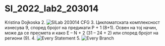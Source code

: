 # SI_2022_lab2_203014
Kristina Dojkoska
2. ![SILab 203014 CFG](https://user-images.githubusercontent.com/74841683/171913827-24b4536a-367e-4d48-9ebc-b03f416b5d77.png)
3. Цикломатската комплексност изнесува 9, според бројот на предикати P + 1 (8+1). Освен на тој начин, може да се пресмета и како E – N + 2 (31 – 24 + 2) или според бројот на региони (9).
4. ![Every Statement](https://user-images.githubusercontent.com/74841683/171914052-7fbcacef-c51e-451d-b827-6d22d349fd46.png)
5. ![Every Branch](https://user-images.githubusercontent.com/74841683/171914351-7df5d2ac-f5b6-4a41-80db-88686df3d2e2.png)
